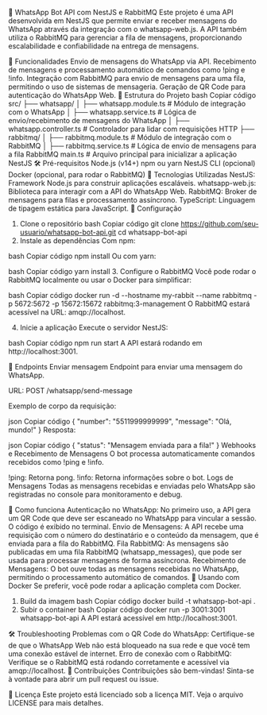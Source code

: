 📱 WhatsApp Bot API com NestJS e RabbitMQ
Este projeto é uma API desenvolvida em NestJS que permite enviar e receber mensagens do WhatsApp através da integração com o whatsapp-web.js. A API também utiliza o RabbitMQ para gerenciar a fila de mensagens, proporcionando escalabilidade e confiabilidade na entrega de mensagens.

🚀 Funcionalidades
Envio de mensagens do WhatsApp via API.
Recebimento de mensagens e processamento automático de comandos como !ping e !info.
Integração com RabbitMQ para envio de mensagens para uma fila, permitindo o uso de sistemas de mensageria.
Geração de QR Code para autenticação do WhatsApp Web.
📂 Estrutura do Projeto
bash
Copiar código
src/
  ├── whatsapp/
  │   ├── whatsapp.module.ts        # Módulo de integração com o WhatsApp
  │   ├── whatsapp.service.ts       # Lógica de envio/recebimento de mensagens do WhatsApp
  │   ├── whatsapp.controller.ts    # Controlador para lidar com requisições HTTP
  ├── rabbitmq/
  │   ├── rabbitmq.module.ts        # Módulo de integração com o RabbitMQ
  │   ├── rabbitmq.service.ts       # Lógica de envio de mensagens para a fila RabbitMQ
main.ts                             # Arquivo principal para inicializar a aplicação NestJS
🛠️ Pré-requisitos
Node.js (v14+)
npm ou yarn
NestJS CLI (opcional)
Docker (opcional, para rodar o RabbitMQ)
🧰 Tecnologias Utilizadas
NestJS: Framework Node.js para construir aplicações escaláveis.
whatsapp-web.js: Biblioteca para interagir com a API do WhatsApp Web.
RabbitMQ: Broker de mensagens para filas e processamento assíncrono.
TypeScript: Linguagem de tipagem estática para JavaScript.
🔧 Configuração
1. Clone o repositório
bash
Copiar código
git clone https://github.com/seu-usuario/whatsapp-bot-api.git
cd whatsapp-bot-api
2. Instale as dependências
Com npm:

bash
Copiar código
npm install
Ou com yarn:

bash
Copiar código
yarn install
3. Configure o RabbitMQ
Você pode rodar o RabbitMQ localmente ou usar o Docker para simplificar:

bash
Copiar código
docker run -d --hostname my-rabbit --name rabbitmq -p 5672:5672 -p 15672:15672 rabbitmq:3-management
O RabbitMQ estará acessível na URL: amqp://localhost.

4. Inicie a aplicação
Execute o servidor NestJS:

bash
Copiar código
npm run start
A API estará rodando em http://localhost:3001.

📱 Endpoints
Enviar mensagem
Endpoint para enviar uma mensagem do WhatsApp.

URL: POST /whatsapp/send-message

Exemplo de corpo da requisição:

json
Copiar código
{
  "number": "5511999999999",
  "message": "Olá, mundo!"
}
Resposta:

json
Copiar código
{
  "status": "Mensagem enviada para a fila!"
}
Webhooks e Recebimento de Mensagens
O bot processa automaticamente comandos recebidos como !ping e !info.

!ping: Retorna pong.
!info: Retorna informações sobre o bot.
Logs de Mensagens
Todas as mensagens recebidas e enviadas pelo WhatsApp são registradas no console para monitoramento e debug.

🔄 Como funciona
Autenticação no WhatsApp: No primeiro uso, a API gera um QR Code que deve ser escaneado no WhatsApp para vincular a sessão. O código é exibido no terminal.
Envio de Mensagens: A API recebe uma requisição com o número do destinatário e o conteúdo da mensagem, que é enviada para a fila do RabbitMQ.
Fila RabbitMQ: As mensagens são publicadas em uma fila RabbitMQ (whatsapp_messages), que pode ser usada para processar mensagens de forma assíncrona.
Recebimento de Mensagens: O bot ouve todas as mensagens recebidas no WhatsApp, permitindo o processamento automático de comandos.
🐳 Usando com Docker
Se preferir, você pode rodar a aplicação completa com Docker.

1. Build da imagem
bash
Copiar código
docker build -t whatsapp-bot-api .
2. Subir o container
bash
Copiar código
docker run -p 3001:3001 whatsapp-bot-api
A API estará acessível em http://localhost:3001.

🛠️ Troubleshooting
Problemas com o QR Code do WhatsApp: Certifique-se de que o WhatsApp Web não está bloqueado na sua rede e que você tem uma conexão estável de internet.
Erro de conexão com o RabbitMQ: Verifique se o RabbitMQ está rodando corretamente e acessível via amqp://localhost.
🤝 Contribuições
Contribuições são bem-vindas! Sinta-se à vontade para abrir um pull request ou issue.

📝 Licença
Este projeto está licenciado sob a licença MIT. Veja o arquivo LICENSE para mais detalhes.
